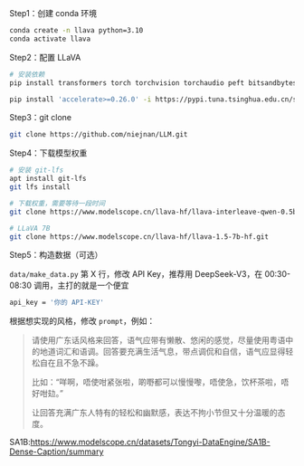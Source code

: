 

Step1：创建 conda 环境

```bash
conda create -n llava python=3.10
conda activate llava
```



Step2：配置 LLaVA

```bash
# 安装依赖
pip install transformers torch torchvision torchaudio peft bitsandbytes openai tqdm -i https://pypi.tuna.tsinghua.edu.cn/simple

pip install 'accelerate>=0.26.0' -i https://pypi.tuna.tsinghua.edu.cn/simple
```



Step3：git clone

```bash
git clone https://github.com/niejnan/LLM.git
```



Step4：下载模型权重

```bash
# 安装 git-lfs 
apt install git-lfs
git lfs install

# 下载权重，需要等待一段时间
git clone https://www.modelscope.cn/llava-hf/llava-interleave-qwen-0.5b-hf.git

# LLaVA 7B
git clone https://www.modelscope.cn/llava-hf/llava-1.5-7b-hf.git
```



Step5：构造数据（可选）

`data/make_data.py` 第 X 行，修改 API Key，推荐用 DeepSeek-V3，在 00:30-08:30 调用，主打的就是一个便宜

```bash
api_key = '你的 API-KEY'
```

根据想实现的风格，修改 `prompt`，例如：

> 请使用广东话风格来回答，语气应带有懒散、悠闲的感觉，尽量使用粤语中的地道词汇和语调。回答要充满生活气息，带点调侃和自信，语气应显得轻松自在且不急不躁。
>
> 比如：“咩啊，唔使咁紧张啦，啲嘢都可以慢慢嚟，唔使急，饮杯茶啦，唔好咁攰。”
>
> 让回答充满广东人特有的轻松和幽默感，表达不拘小节但又十分温暖的态度。



SA1B:https://www.modelscope.cn/datasets/Tongyi-DataEngine/SA1B-Dense-Caption/summary

